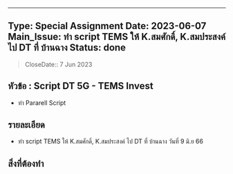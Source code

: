 
---
Type: Special Assignment
Date: 2023-06-07
Main_Issue: ทำ script TEMS ให้  K.สมศักดิ์, K.สมประสงค์ ไป  DT ที่ บ้านฉาง
Status: done
---

>CloseDate::  7 Jun 2023




## หัวข้อ : Script DT 5G - TEMS Invest 
- ทำ Pararell Script



## รายละเอียด
- ทำ script TEMS ให้  K.สมศักดิ์, K.สมประสงค์ ไป  DT ที่ บ้านฉาง วันที่ 9 มิ.ย 66


## สิ่งที่ต้องทำ






